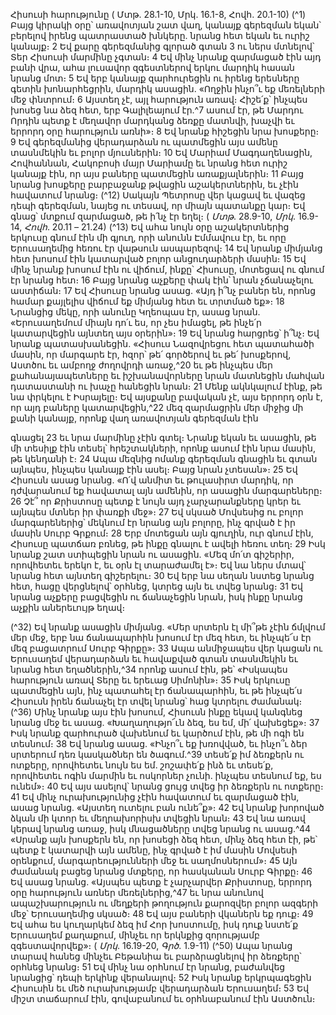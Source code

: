 
Հիսուսի հարությունը
( Մտթ. 28.1-10, Մրկ. 16.1-8, Հովհ. 20.1-10)
(^1) Բայց կիրակի օրը՝ առավոտյան շատ վաղ, կանայք գերեզման եկան՝ բերելով իրենց պատրաստած խնկերը. նրանց
հետ եկան եւ ուրիշ կանայք։ 2 Եվ քարը գերեզմանից գլորած գտան 3 ու ներս մտնելով՝ Տեր Հիսուսի մարմինը չգտան։ 4 Եվ
մինչ նրանք զարմացած էին այդ բանի վրա, ահա լուսավոր զգեստներով երկու մարդիկ հասան նրանց մոտ։ 5 Եվ երբ
կանայք զարհուրեցին ու իրենց երեսները գետին խոնարհեցրին, մարդիկ ասացին. «Ողջին ինչո՞ւ եք մեռելների մեջ
փնտրում։ 6 Այստեղ չէ, այլ հարություն առավ։ Հիշե՛ք՝ ինչպես խոսեց նա ձեզ հետ, երբ Գալիլեայում էր.^7 ասում էր, թե
Մարդու Որդին պետք է մեղավոր մարդկանց ձեռքը մատնվի, խաչվի եւ երրորդ օրը հարություն առնի»։ 8 Եվ նրանք
հիշեցին նրա խոսքերը։ 9 Եվ գերեզմանից վերադարձան ու պատմեցին այս ամենը տասնմեկին եւ բոլոր մյուսներին։ 10 Եվ
Մարիամ Մագդաղենացին, Հովհաննան, Հակոբոսի մայր Մարիամը եւ նրանց հետ ուրիշ կանայք էին, որ այս բաները
պատմեցին առաքյալներին։ 11 Բայց նրանց խոսքերը բարբաջանք թվացին աշակերտներին, եւ չէին հավատում նրանց։
(^12) Սակայն Պետրոսը վեր կացավ եւ վազեց դեպի գերեզման, նայեց ու տեսավ, որ միայն պատանքը կար։ Եվ գնաց՝
մտքում զարմացած, թե ի՛նչ էր եղել։
( _Մտթ_. 28.9-10, _Մրկ_. 16.9-14, _Հովհ_. 20.11 _–_ 21.24)
(^13) Եվ ահա նույն օրը աշակերտներից երկուսը գնում էին մի գյուղ, որի անունն Էմմավուս էր, եւ որը Երուսաղեմից
հեռու էր վաթսուն ասպարեզով։ 14 Եվ նրանք միմյանց հետ խոսում էին կատարված բոլոր անցուդարձերի մասին։ 15 Եվ
մինչ նրանք խոսում էին ու վիճում, ինքը՝ Հիսուսը, մոտեցավ ու գնում էր նրանց հետ։ 16 Բայց նրանց աչքերը փակ էին՝
նրան չճանաչելու աստիճան։ 17 Եվ Հիսուսը նրանց ասաց. «Այդ ի՞նչ բաներ են, որոնց համար քայլելիս վիճում եք միմյանց
հետ եւ տրտմած եք»։ 18 Նրանցից մեկը, որի անունը Կղեոպաս էր, ասաց նրան. «Երուսաղեմում միայն դո՛ւ ես, որ չես
իմացել, թե ինչե՛ր կատարվեցին այնտեղ այս օրերին»։ 19 Եվ նրանց հարցրեց՝ ի՞նչ։ Եվ նրանք պատասխանեցին. «Հիսուս
Նազովրեցու հետ պատահածի մասին, որ մարգարե էր, հզոր՝ թե՛ գործերով եւ թե՛ խոսքերով, Աստծու եւ ամբողջ
ժողովրդի առաջ,^20 եւ թե ինչպես մեր քահանայապետները եւ իշխանավորները նրան մատնեցին մահվան դատաստանի
ու խաչը հանեցին նրան։ 21 Մենք ակնկալում էինք, թե նա փրկելու է Իսրայելը։ Եվ այսքանը բավական չէ, այս երրորդ օրն
է, որ այդ բաները կատարվեցին,^22 մեզ զարմացրին մեր միջից մի քանի կանայք, որոնք վաղ առավոտյան գերեզման էին


գնացել 23 եւ նրա մարմինը չէին գտել։ Նրանք եկան եւ ասացին, թե մի տեսիլք էին տեսել՝ հրեշտակների, որոնք ասում էին
նրա մասին, թե կենդանի է։ 24 Ապա մեզնից ոմանք գերեզման գնացին եւ գտան այնպես, ինչպես կանայք էին ասել։ Բայց
նրան չտեսան»։ 25 Եվ Հիսուսն ասաց նրանց. «Ո՛վ անմիտ եւ թուլասիրտ մարդիկ, որ դժվարանում եք հավատալ այն
ամենին, որ ասացին մարգարեները։ 26 Չէ՞ որ Քրիստոսը պետք է նույն այդ չարչարանքները կրեր եւ այնպես մտներ իր
փառքի մեջ»։ 27 Եվ սկսած Մովսեսից ու բոլոր մարգարեներից՝ մեկնում էր նրանց այն բոլորը, ինչ գրված է իր մասին
Սուրբ Գրքում։ 28 Երբ մոտեցան այն գյուղին, ուր գնում էին, Հիսուսը պատճառ բռնեց, թե ինքը գնալու է ավելի հեռու
տեղ։ 29 Իսկ նրանք շատ ստիպեցին նրան ու ասացին. «Մեզ մո՛տ գիշերիր, որովհետեւ երեկո է, եւ օրն էլ տարաժամել է»։
Եվ նա ներս մտավ՝ նրանց հետ այնտեղ գիշերելու։ 30 Եվ երբ նա սեղան նստեց նրանց հետ, հացը վերցնելով՝ օրհնեց,
կտրեց այն եւ տվեց նրանց։ 31 Եվ նրանց աչքերը բացվեցին ու ճանաչեցին նրան, իսկ ինքը նրանց աչքին աներեւույթ եղավ։

(^32) Եվ նրանք ասացին միմյանց. «Մեր սրտերն էլ մի՞թե չէին ճմլվում մեր մեջ, երբ նա ճանապարհին խոսում էր մեզ հետ,
եւ ինչպե՜ս էր մեզ բացատրում Սուրբ Գիրքը»։ 33 Ապա անմիջապես վեր կացան ու Երուսաղեմ վերադարձան եւ
հավաքված գտան տասնմեկին եւ նրանց հետ եղածներին,^34 որոնք ասում էին, թե՝ «Իսկապես հարություն առավ Տերը եւ
երեւաց Սիմոնին»։ 35 Իսկ երկուսը պատմեցին այն, ինչ պատահել էր ճանապարհին, եւ թե ինչպե՛ս Հիսուսն իրեն ճանաչել
էր տվել նրանց՝ հաց կտրելու ժամանակ։
(^36) Մինչ նրանք այս էին խոսում, Հիսուսն ինքը եկավ կանգնեց նրանց մեջ եւ ասաց. «Խաղաղությո՜ւն ձեզ, ես եմ, մի՛
վախեցեք»։ 37 Իսկ նրանք զարհուրած վախենում եւ կարծում էին, թե մի ոգի են տեսնում։ 38 Եվ նրանց ասաց. «Ինչո՞ւ եք
խռովված, եւ ինչո՞ւ ձեր սրտերում դեռ կասկածներ են ծագում.^39 տեսե՛ք իմ ձեռքերն ու ոտքերը, որովհետեւ նույն ես եմ.
շոշափե՛ք ինձ եւ տեսե՛ք, որովհետեւ ոգին մարմին եւ ոսկորներ չունի. ինչպես տեսնում եք, ես ունեմ»։ 40 Եվ այս ասելով՝
նրանց ցույց տվեց իր ձեռքերն ու ոտքերը։ 41 Եվ մինչ ուրախությունից չէին հավատում եւ զարմացած էին, ասաց նրանց.
«Այստեղ ուտելու բան ունե՞ք»։ 42 Եվ նրանք խորոված ձկան մի կտոր եւ մեղրախորիսխ տվեցին նրան։ 43 Եվ նա առավ
կերավ նրանց առաջ, իսկ մնացածները տվեց նրանց ու ասաց.^44 «Սրանք այն խոսքերն են, որ խոսեցի ձեզ հետ, մինչ ձեզ
հետ էի, թե՝ պետք է կատարվի այն ամենը, ինչ գրված է իմ մասին Մովսեսի օրենքում, մարգարեությունների մեջ եւ
սաղմոսներում»։ 45 Այն ժամանակ բացեց նրանց մտքերը, որ հասկանան Սուրբ Գիրքը։ 46 Եվ ասաց նրանց. «Այսպես
պետք է չարչարվեր Քրիստոսը, երրորդ օրը հարություն առներ մեռելներից,^47 եւ նրա անունով ապաշխարություն ու
մեղքերի թողություն քարոզվեր բոլոր ազգերի մեջ՝ Երուսաղեմից սկսած։ 48 Եվ այս բաների վկաներն եք դուք։ 49 Եվ ահա
ես կուղարկեմ ձեզ իմ Հոր խոստումը, իսկ դուք նստե՛ք Երուսաղեմ քաղաքում, մինչեւ որ երկնքից զորությամբ
զգեստավորվեք»։
( _Մրկ_. 16.19-20, _Գրծ_. 1.9-11)
(^50) Ապա նրանց տարավ հանեց մինչեւ Բեթանիա եւ բարձրացնելով իր ձեռքերը՝ օրհնեց նրանց։ 51 Եվ մինչ նա օրհնում
էր նրանց, բաժանվեց նրանցից՝ դեպի երկինք վերանալով։ 52 Իսկ նրանք երկրպագեցին Հիսուսին եւ մեծ ուրախությամբ
վերադարձան Երուսաղեմ։ 53 Եվ միշտ տաճարում էին, գովաբանում եւ օրհնաբանում էին Աստծուն։

